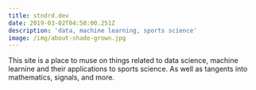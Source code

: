 ```yaml
---
title: stndrd.dev
date: 2019-03-02T04:50:00.251Z
description: 'data, machine learning, sports science'
image: /img/about-shade-grown.jpg
---
```

This site is a place to muse on things related to data science, machine learnine and their applications to sports science. As well as tangents into mathematics, signals, and more.
